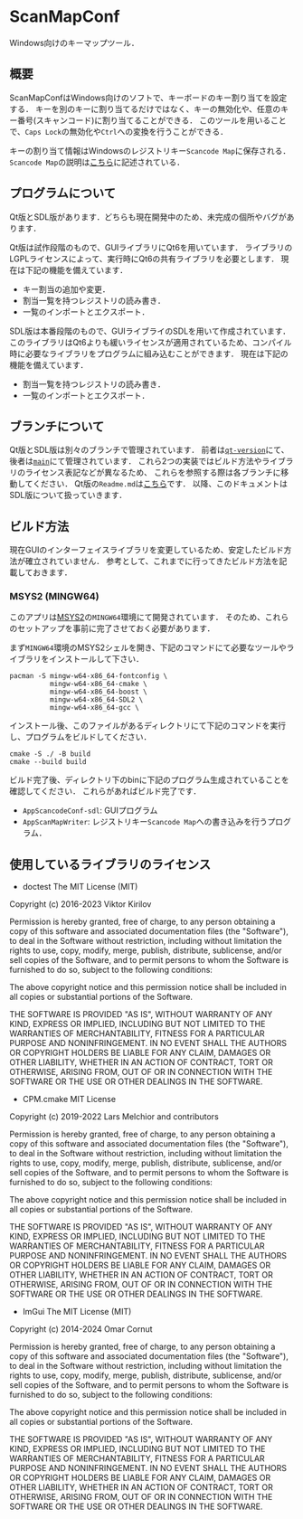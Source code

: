 # ScanMapConf
Windows向けのキーマップツール．

## 概要
ScanMapConfはWindows向けのソフトで、キーボードのキー割り当てを設定する．
キーを別のキーに割り当てるだけではなく、キーの無効化や、任意のキー番号(スキャンコード)に割り当てることができる．
このツールを用いることで、`Caps Lock`の無効化や`Ctrl`への変換を行うことができる．

キーの割り当て情報はWindowsのレジストリキー`Scancode Map`に保存される．
`Scancode Map`の説明は[こちら](https://learn.microsoft.com/ja-jp/windows-hardware/drivers/hid/keyboard-and-mouse-class-drivers#scan-code-mapper-for-keyboards)に記述されている．

## プログラムについて
Qt版とSDL版があります．どちらも現在開発中のため、未完成の個所やバグがあります．

Qt版は試作段階のもので、GUIライブラリにQt6を用いています．
ライブラリのLGPLライセンスによって、実行時にQt6の共有ライブラリを必要とします．
現在は下記の機能を備えています．
- キー割当の追加や変更．
- 割当一覧を持つレジストリの読み書き．
- 一覧のインポートとエクスポート．

SDL版は本番段階のもので、GUIライブライのSDLを用いて作成されています．
このライブラリはQt6よりも緩いライセンスが適用されているため、コンパイル時に必要なライブラリをプログラムに組み込むことができます．
現在は下記の機能を備えています．
- 割当一覧を持つレジストリの読み書き．
- 一覧のインポートとエクスポート．

## ブランチについて
Qt版とSDL版は別々のブランチで管理されています．
前者は[`qt-version`](https://github.com/Y-T10/ScancodeConfig/tree/qt-version)にて、
後者は[`main`](https://github.com/Y-T10/ScancodeConfig/tree/main)にて管理されています．
これら2つの実装ではビルド方法やライブラリのライセンス表記などが異なるため、
これらを参照する際は各ブランチに移動してください．
Qt版の`Readme.md`は[こちら](/../qt-version/Readme.md)です．
以降、このドキュメントはSDL版について扱っていきます．

## ビルド方法
現在GUIのインターフェイスライブラリを変更しているため、安定したビルド方法が確立されていません．
参考として、これまでに行ってきたビルド方法を記載しておきます．

### MSYS2 (MINGW64)
このアプリは[MSYS2](https://www.msys2.org/)の`MINGW64`環境にて開発されています．
そのため、これらのセットアップを事前に完了させておく必要があります．

まず`MINGW64`環境のMSYS2シェルを開き、下記のコマンドにて必要なツールやライブラリをインストールして下さい．
```
pacman -S mingw-w64-x86_64-fontconfig \
          mingw-w64-x86_64-cmake \
          mingw-w64-x86_64-boost \
          mingw-w64-x86_64-SDL2 \
          mingw-w64-x86_64-gcc \
```
インストール後、このファイルがあるディレクトリにて下記のコマンドを実行し、プログラムをビルドしてください．
```
cmake -S ./ -B build
cmake --build build
```
ビルド完了後、ディレクトリ下のbinに下記のプログラム生成されていることを確認してください．
これらがあればビルド完了です．

- `AppScancodeConf-sdl`: GUIプログラム
- `AppScanMapWriter`: レジストリキー`Scancode Map`への書き込みを行うプログラム．

## 使用しているライブラリのライセンス

- doctest
The MIT License (MIT)

Copyright (c) 2016-2023 Viktor Kirilov

Permission is hereby granted, free of charge, to any person obtaining a copy
of this software and associated documentation files (the "Software"), to deal
in the Software without restriction, including without limitation the rights
to use, copy, modify, merge, publish, distribute, sublicense, and/or sell
copies of the Software, and to permit persons to whom the Software is
furnished to do so, subject to the following conditions:

The above copyright notice and this permission notice shall be included in all
copies or substantial portions of the Software.

THE SOFTWARE IS PROVIDED "AS IS", WITHOUT WARRANTY OF ANY KIND, EXPRESS OR
IMPLIED, INCLUDING BUT NOT LIMITED TO THE WARRANTIES OF MERCHANTABILITY,
FITNESS FOR A PARTICULAR PURPOSE AND NONINFRINGEMENT. IN NO EVENT SHALL THE
AUTHORS OR COPYRIGHT HOLDERS BE LIABLE FOR ANY CLAIM, DAMAGES OR OTHER
LIABILITY, WHETHER IN AN ACTION OF CONTRACT, TORT OR OTHERWISE, ARISING FROM,
OUT OF OR IN CONNECTION WITH THE SOFTWARE OR THE USE OR OTHER DEALINGS IN THE
SOFTWARE.

- CPM.cmake
MIT License

Copyright (c) 2019-2022 Lars Melchior and contributors

Permission is hereby granted, free of charge, to any person obtaining a copy
of this software and associated documentation files (the "Software"), to deal
in the Software without restriction, including without limitation the rights
to use, copy, modify, merge, publish, distribute, sublicense, and/or sell
copies of the Software, and to permit persons to whom the Software is
furnished to do so, subject to the following conditions:

The above copyright notice and this permission notice shall be included in all
copies or substantial portions of the Software.

THE SOFTWARE IS PROVIDED "AS IS", WITHOUT WARRANTY OF ANY KIND, EXPRESS OR
IMPLIED, INCLUDING BUT NOT LIMITED TO THE WARRANTIES OF MERCHANTABILITY,
FITNESS FOR A PARTICULAR PURPOSE AND NONINFRINGEMENT. IN NO EVENT SHALL THE
AUTHORS OR COPYRIGHT HOLDERS BE LIABLE FOR ANY CLAIM, DAMAGES OR OTHER
LIABILITY, WHETHER IN AN ACTION OF CONTRACT, TORT OR OTHERWISE, ARISING FROM,
OUT OF OR IN CONNECTION WITH THE SOFTWARE OR THE USE OR OTHER DEALINGS IN THE
SOFTWARE.

- ImGui
The MIT License (MIT)

Copyright (c) 2014-2024 Omar Cornut

Permission is hereby granted, free of charge, to any person obtaining a copy
of this software and associated documentation files (the "Software"), to deal
in the Software without restriction, including without limitation the rights
to use, copy, modify, merge, publish, distribute, sublicense, and/or sell
copies of the Software, and to permit persons to whom the Software is
furnished to do so, subject to the following conditions:

The above copyright notice and this permission notice shall be included in all
copies or substantial portions of the Software.

THE SOFTWARE IS PROVIDED "AS IS", WITHOUT WARRANTY OF ANY KIND, EXPRESS OR
IMPLIED, INCLUDING BUT NOT LIMITED TO THE WARRANTIES OF MERCHANTABILITY,
FITNESS FOR A PARTICULAR PURPOSE AND NONINFRINGEMENT. IN NO EVENT SHALL THE
AUTHORS OR COPYRIGHT HOLDERS BE LIABLE FOR ANY CLAIM, DAMAGES OR OTHER
LIABILITY, WHETHER IN AN ACTION OF CONTRACT, TORT OR OTHERWISE, ARISING FROM,
OUT OF OR IN CONNECTION WITH THE SOFTWARE OR THE USE OR OTHER DEALINGS IN THE
SOFTWARE.
